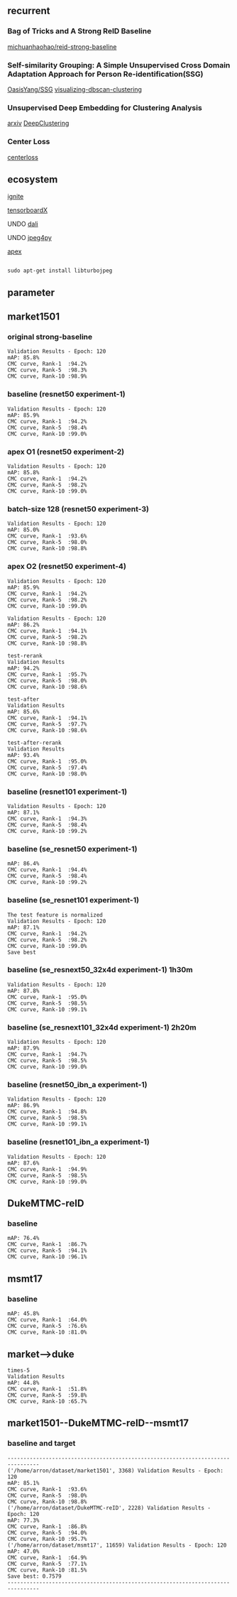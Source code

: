 ## recurrent

### Bag of Tricks and A Strong ReID Baseline

[michuanhaohao/reid-strong-baseline](https://github.com/michuanhaohao/reid-strong-baseline)

### Self-similarity Grouping: A Simple Unsupervised Cross Domain Adaptation Approach for Person Re-identification(SSG)

[OasisYang/SSG](https://github.com/OasisYang/SSG)
[visualizing-dbscan-clustering](https://www.naftaliharris.com/blog/visualizing-dbscan-clustering/)

### Unsupervised Deep Embedding for Clustering Analysis

[arxiv](https://arxiv.org/abs/1511.06335)
[DeepClustering](https://github.com/Deepayan137/DeepClustering)


### Center Loss

[centerloss](https://github.com/jxgu1016/MNIST_center_loss_pytorch/blob/master/MNIST_with_centerloss.py)

## ecosystem

[ignite](https://github.com/pytorch/ignite)

[tensorboardX](https://github.com/lanpa/tensorboardX)

UNDO [dali](https://github.com/NVIDIA/DALI)

UNDO [jpeg4py](https://github.com/ajkxyz/jpeg4py)

[apex](https://github.com/NVIDIA/apex)


```shell script

sudo apt-get install libturbojpeg

```

## parameter

## market1501

### original strong-baseline
```shell script
Validation Results - Epoch: 120
mAP: 85.8%
CMC curve, Rank-1  :94.2%
CMC curve, Rank-5  :98.3%
CMC curve, Rank-10 :98.9%
```
### baseline (resnet50 experiment-1)
```shell script
Validation Results - Epoch: 120
mAP: 85.9%
CMC curve, Rank-1  :94.2%
CMC curve, Rank-5  :98.4%
CMC curve, Rank-10 :99.0%
```
### apex O1 (resnet50 experiment-2)
```shell script
Validation Results - Epoch: 120
mAP: 85.8%
CMC curve, Rank-1  :94.2%
CMC curve, Rank-5  :98.2%
CMC curve, Rank-10 :99.0%
```
### batch-size 128 (resnet50 experiment-3)
```shell script
Validation Results - Epoch: 120
mAP: 85.0%
CMC curve, Rank-1  :93.6%
CMC curve, Rank-5  :98.0%
CMC curve, Rank-10 :98.8%
```
### apex O2 (resnet50 experiment-4)
```shell script
Validation Results - Epoch: 120
mAP: 85.9%
CMC curve, Rank-1  :94.2%
CMC curve, Rank-5  :98.2%
CMC curve, Rank-10 :99.0%

Validation Results - Epoch: 120
mAP: 86.2%
CMC curve, Rank-1  :94.1%
CMC curve, Rank-5  :98.2%
CMC curve, Rank-10 :98.8%

test-rerank
Validation Results
mAP: 94.2%
CMC curve, Rank-1  :95.7%
CMC curve, Rank-5  :98.0%
CMC curve, Rank-10 :98.6%

test-after
Validation Results
mAP: 85.6%
CMC curve, Rank-1  :94.1%
CMC curve, Rank-5  :97.7%
CMC curve, Rank-10 :98.6%

test-after-rerank
Validation Results
mAP: 93.4%
CMC curve, Rank-1  :95.0%
CMC curve, Rank-5  :97.4%
CMC curve, Rank-10 :98.0%

```
### baseline (resnet101 experiment-1)
```shell script
Validation Results - Epoch: 120
mAP: 87.1%
CMC curve, Rank-1  :94.3%
CMC curve, Rank-5  :98.4%
CMC curve, Rank-10 :99.2%
```
### baseline (se_resnet50 experiment-1)
```
mAP: 86.4%
CMC curve, Rank-1  :94.4%
CMC curve, Rank-5  :98.4%
CMC curve, Rank-10 :99.2%
```
### baseline (se_resnet101 experiment-1)
```shell script
The test feature is normalized
Validation Results - Epoch: 120
mAP: 87.1%
CMC curve, Rank-1  :94.2%
CMC curve, Rank-5  :98.2%
CMC curve, Rank-10 :99.0%
Save best
```
### baseline (se_resnext50_32x4d experiment-1) 1h30m
```shell script
Validation Results - Epoch: 120
mAP: 87.8%
CMC curve, Rank-1  :95.0%
CMC curve, Rank-5  :98.5%
CMC curve, Rank-10 :99.1%
```
### baseline (se_resnext101_32x4d experiment-1) 2h20m
```shell script
Validation Results - Epoch: 120
mAP: 87.9%
CMC curve, Rank-1  :94.7%
CMC curve, Rank-5  :98.5%
CMC curve, Rank-10 :99.0%
```
### baseline (resnet50_ibn_a experiment-1)
```shell script
Validation Results - Epoch: 120
mAP: 86.9%
CMC curve, Rank-1  :94.8%
CMC curve, Rank-5  :98.5%
CMC curve, Rank-10 :99.1%
```
### baseline (resnet101_ibn_a experiment-1)
```shell script
Validation Results - Epoch: 120
mAP: 87.6%
CMC curve, Rank-1  :94.9%
CMC curve, Rank-5  :98.5%
CMC curve, Rank-10 :99.0%
```
## DukeMTMC-reID

### baseline
```shell script
mAP: 76.4%
CMC curve, Rank-1  :86.7%
CMC curve, Rank-5  :94.1%
CMC curve, Rank-10 :96.1%
```

## msmt17

### baseline
```shell script
mAP: 45.8%
CMC curve, Rank-1  :64.0%
CMC curve, Rank-5  :76.6%
CMC curve, Rank-10 :81.0%
```

## market-->duke
```shell script
times-5
Validation Results
mAP: 44.8%
CMC curve, Rank-1  :51.8%
CMC curve, Rank-5  :59.8%
CMC curve, Rank-10 :65.7%
```


## market1501--DukeMTMC-reID--msmt17 

### baseline and target
```shell script
--------------------------------------------------------------------------------
('/home/arron/dataset/market1501', 3368) Validation Results - Epoch: 120
mAP: 85.1%
CMC curve, Rank-1  :93.6%
CMC curve, Rank-5  :98.0%
CMC curve, Rank-10 :98.8%
('/home/arron/dataset/DukeMTMC-reID', 2228) Validation Results - Epoch: 120
mAP: 77.3%
CMC curve, Rank-1  :86.8%
CMC curve, Rank-5  :94.0%
CMC curve, Rank-10 :95.7%
('/home/arron/dataset/msmt17', 11659) Validation Results - Epoch: 120
mAP: 47.0%
CMC curve, Rank-1  :64.9%
CMC curve, Rank-5  :77.1%
CMC curve, Rank-10 :81.5%
Save best: 0.7579
--------------------------------------------------------------------------------
```